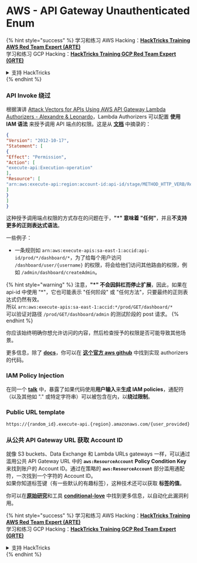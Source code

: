 # AWS - API Gateway Unauthenticated Enum

{% hint style="success" %}
学习和练习 AWS Hacking：<img src="/.gitbook/assets/image.png" alt="" data-size="line">[**HackTricks Training AWS Red Team Expert (ARTE)**](https://training.hacktricks.xyz/courses/arte)<img src="/.gitbook/assets/image.png" alt="" data-size="line">\
学习和练习 GCP Hacking：<img src="/.gitbook/assets/image (2).png" alt="" data-size="line">[**HackTricks Training GCP Red Team Expert (GRTE)**<img src="/.gitbook/assets/image (2).png" alt="" data-size="line">](https://training.hacktricks.xyz/courses/grte)

<details>

<summary>支持 HackTricks</summary>

* 查看 [**订阅计划**](https://github.com/sponsors/carlospolop)!
* **加入** 💬 [**Discord 群组**](https://discord.gg/hRep4RUj7f) 或 [**telegram 群组**](https://t.me/peass) 或 **关注** 我们的 **Twitter** 🐦 [**@hacktricks\_live**](https://twitter.com/hacktricks\_live)**.**
* **通过提交 PRs 分享黑客技巧到** [**HackTricks**](https://github.com/carlospolop/hacktricks) 和 [**HackTricks Cloud**](https://github.com/carlospolop/hacktricks-cloud) github 仓库。

</details>
{% endhint %}

### API Invoke 绕过

根据演讲 [Attack Vectors for APIs Using AWS API Gateway Lambda Authorizers - Alexandre & Leonardo](https://www.youtube.com/watch?v=bsPKk7WDOnE)，Lambda Authorizers 可以配置 **使用 IAM 语法** 来授予调用 API 端点的权限。这是从 [**文档**](https://docs.aws.amazon.com/apigateway/latest/developerguide/api-gateway-control-access-using-iam-policies-to-invoke-api.html) 中摘录的：
```json
{
"Version": "2012-10-17",
"Statement": [
{
"Effect": "Permission",
"Action": [
"execute-api:Execution-operation"
],
"Resource": [
"arn:aws:execute-api:region:account-id:api-id/stage/METHOD_HTTP_VERB/Resource-path"
]
}
]
}
```
这种授予调用端点权限的方式存在的问题在于，**"\*" 意味着 "任何"**，并且**不支持更多的正则表达式语法**。

一些例子：

* 一条规则如 `arn:aws:execute-apis:sa-east-1:accid:api-id/prod/*/dashboard/*`，为了给每个用户访问 `/dashboard/user/{username}` 的权限，将会给他们访问其他路由的权限，例如 `/admin/dashboard/createAdmin`。

{% hint style="warning" %}
注意，**"\*" 不会因斜杠而停止扩展**，因此，如果在 api-id 中使用 "\*"，它也可能表示 "任何阶段" 或 "任何方法"，只要最终的正则表达式仍然有效。\
所以 `arn:aws:execute-apis:sa-east-1:accid:*/prod/GET/dashboard/*`\
可以验证对路径 `/prod/GET/dashboard/admin` 的测试阶段的 post 请求。
{% endhint %}

你应该始终明确你想允许访问的内容，然后检查授予的权限是否可能导致其他场景。

更多信息，除了 [**docs**](https://docs.aws.amazon.com/apigateway/latest/developerguide/api-gateway-control-access-using-iam-policies-to-invoke-api.html)，你可以在 [**这个官方 aws github**](https://github.com/awslabs/aws-apigateway-lambda-authorizer-blueprints/tree/master/blueprints) 中找到实现 authorizers 的代码。

### IAM Policy Injection

在同一个 [**talk**](https://www.youtube.com/watch?v=bsPKk7WDOnE) 中，暴露了如果代码使用**用户输入**来**生成 IAM policies**，通配符（以及其他如 "." 或特定字符串）可以被包含在内，以**绕过限制**。

### Public URL template
```
https://{random_id}.execute-api.{region}.amazonaws.com/{user_provided}
```
### 从公共 API Gateway URL 获取 Account ID

就像 S3 buckets、Data Exchange 和 Lambda URLs gateways 一样，可以通过滥用公共 API Gateway URL 中的 **`aws:ResourceAccount`** **Policy Condition Key** 来找到账户的 Account ID。通过在策略的 **`aws:ResourceAccount`** 部分滥用通配符，一次找到一个字符的 Account ID。\
如果你知道标签键（有一些默认的有趣标签），这种技术还可以获取 **标签的值**。

你可以在[**原始研究**](https://blog.plerion.com/conditional-love-for-aws-metadata-enumeration/)和工具 [**conditional-love**](https://github.com/plerionhq/conditional-love/) 中找到更多信息，以自动化此漏洞利用。

{% hint style="success" %}
学习和练习 AWS Hacking：<img src="/.gitbook/assets/image.png" alt="" data-size="line">[**HackTricks Training AWS Red Team Expert (ARTE)**](https://training.hacktricks.xyz/courses/arte)<img src="/.gitbook/assets/image.png" alt="" data-size="line">\
学习和练习 GCP Hacking：<img src="/.gitbook/assets/image (2).png" alt="" data-size="line">[**HackTricks Training GCP Red Team Expert (GRTE)**<img src="/.gitbook/assets/image (2).png" alt="" data-size="line">](https://training.hacktricks.xyz/courses/grte)

<details>

<summary>支持 HackTricks</summary>

* 查看 [**订阅计划**](https://github.com/sponsors/carlospolop)!
* **加入** 💬 [**Discord 群组**](https://discord.gg/hRep4RUj7f) 或 [**telegram 群组**](https://t.me/peass) 或 **关注** 我们的 **Twitter** 🐦 [**@hacktricks\_live**](https://twitter.com/hacktricks\_live)**.**
* **通过提交 PRs 分享黑客技巧到** [**HackTricks**](https://github.com/carlospolop/hacktricks) 和 [**HackTricks Cloud**](https://github.com/carlospolop/hacktricks-cloud) github 仓库。

</details>
{% endhint %}
